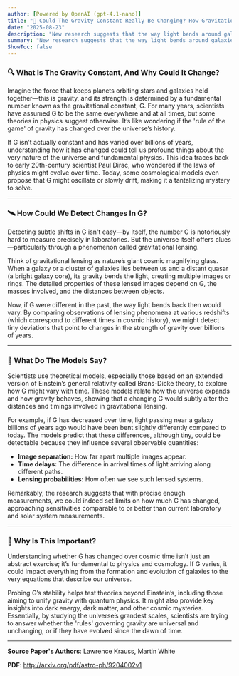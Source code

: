 ```yaml
---
author: [Powered by OpenAI (gpt-4.1-nano)]
title: "🌌 Could The Gravity Constant Really Be Changing? How Gravitational Lensing Might Help Uncover the Universe’s Secrets"
date: "2025-08-23"
description: "New research suggests that the way light bends around galaxies could reveal if the strength of gravity has shifted over cosmic time"
summary: "New research suggests that the way light bends around galaxies could reveal if the strength of gravity has shifted over cosmic time"
ShowToc: false
---
```


### 🔍 What Is The Gravity Constant, And Why Could It Change?

Imagine the force that keeps planets orbiting stars and galaxies held together—this is gravity, and its strength is determined by a fundamental number known as the gravitational constant, G. For many years, scientists have assumed G to be the same everywhere and at all times, but some theories in physics suggest otherwise. It’s like wondering if the 'rule of the game' of gravity has changed over the universe’s history.

If G isn’t actually constant and has varied over billions of years, understanding how it has changed could tell us profound things about the very nature of the universe and fundamental physics. This idea traces back to early 20th-century scientist Paul Dirac, who wondered if the laws of physics might evolve over time. Today, some cosmological models even propose that G might oscillate or slowly drift, making it a tantalizing mystery to solve.

---

### 🛰️ How Could We Detect Changes In G?

Detecting subtle shifts in G isn't easy—by itself, the number G is notoriously hard to measure precisely in laboratories. But the universe itself offers clues—particularly through a phenomenon called gravitational lensing.

Think of gravitational lensing as nature’s giant cosmic magnifying glass. When a galaxy or a cluster of galaxies lies between us and a distant quasar (a bright galaxy core), its gravity bends the light, creating multiple images or rings. The detailed properties of these lensed images depend on G, the masses involved, and the distances between objects.

Now, if G were different in the past, the way light bends back then would vary. By comparing observations of lensing phenomena at various redshifts (which correspond to different times in cosmic history), we might detect tiny deviations that point to changes in the strength of gravity over billions of years.

---

### 🌌 What Do The Models Say?

Scientists use theoretical models, especially those based on an extended version of Einstein’s general relativity called Brans-Dicke theory, to explore how G might vary with time. These models relate how the universe expands and how gravity behaves, showing that a changing G would subtly alter the distances and timings involved in gravitational lensing.

For example, if G has decreased over time, light passing near a galaxy billions of years ago would have been bent slightly differently compared to today. The models predict that these differences, although tiny, could be detectable because they influence several observable quantities:
- **Image separation:** How far apart multiple images appear.
- **Time delays:** The difference in arrival times of light arriving along different paths.
- **Lensing probabilities:** How often we see such lensed systems.

Remarkably, the research suggests that with precise enough measurements, we could indeed set limits on how much G has changed, approaching sensitivities comparable to or better than current laboratory and solar system measurements.

---

### 🤔 Why Is This Important?

Understanding whether G has changed over cosmic time isn’t just an abstract exercise; it’s fundamental to physics and cosmology. If G varies, it could impact everything from the formation and evolution of galaxies to the very equations that describe our universe.

Probing G’s stability helps test theories beyond Einstein’s, including those aiming to unify gravity with quantum physics. It might also provide key insights into dark energy, dark matter, and other cosmic mysteries. Essentially, by studying the universe’s grandest scales, scientists are trying to answer whether the 'rules' governing gravity are universal and unchanging, or if they have evolved since the dawn of time.

---

**Source Paper's Authors**: Lawrence Krauss, Martin White

**PDF**: http://arxiv.org/pdf/astro-ph/9204002v1